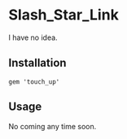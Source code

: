 
# Slash_Star_Link

I have no idea.

## Installation

    gem 'touch_up'

## Usage

No coming any time soon.
